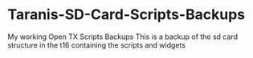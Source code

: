 # Taranis-SD-Card-Scripts-Backups
My working Open TX Scripts Backups
This is a backup of the sd card structure in the t16 containing the scripts and widgets
